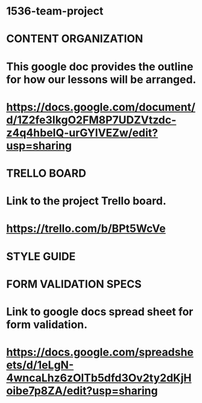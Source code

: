# 1536-team-project

# CONTENT ORGANIZATION
# This google doc provides the outline for how our lessons will be arranged.
#
# https://docs.google.com/document/d/1Z2fe3IkgO2FM8P7UDZVtzdc-z4q4hbeIQ-urGYlVEZw/edit?usp=sharing



# TRELLO BOARD
# Link to the project Trello board.
#
# https://trello.com/b/BPt5WcVe



# STYLE GUIDE
#
#
#



# FORM VALIDATION SPECS
# Link to google docs spread sheet for form validation.
#
# https://docs.google.com/spreadsheets/d/1eLgN-4wncaLhz6zOlTb5dfd3Ov2ty2dKjHoibe7p8ZA/edit?usp=sharing
